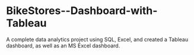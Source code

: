 # BikeStores--Dashboard-with-Tableau
A complete data analytics project using SQL, Excel, and created a Tableau dashboard, as well as an MS Excel dashboard.
